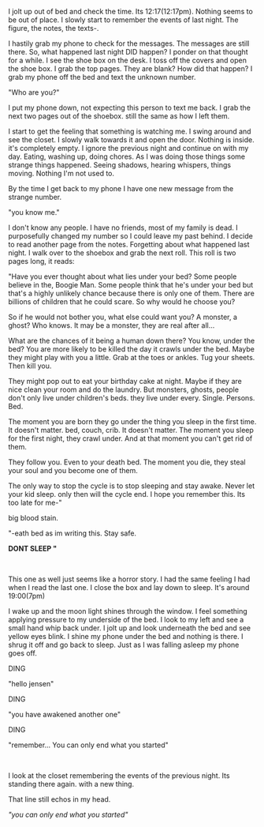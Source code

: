I jolt up out of bed and check the time. Its 12:17(12:17pm). Nothing seems to be out of place. I slowly start to remember the events of last night. The figure, the notes, the texts-.

I hastily grab my phone to check for the messages. The messages are still there. So, what happened last night DID happen? I ponder on that thought for a while. I see the shoe box on the desk. I toss off the covers and open the shoe box. I grab the top pages. They are blank? How did that happen? I grab my phone off the bed and text the unknown number.

"Who are you?"

I put my phone down, not expecting this person to text me back. I grab the next two pages out of the shoebox. still the same as how I left them. 

I start to get the feeling that something is watching me. I swing around and see the closet. I slowly walk towards it and open the door. Nothing is inside. it's completely empty. I ignore the previous night and continue on with my day. Eating, washing up, doing chores. As I was doing those things some strange things happened. Seeing shadows, hearing whispers, things moving. Nothing I'm not used to. 

By the time I get back to my phone I have one new message from the strange number. 

"you know me."

I don't know any people. I have no friends, most of my family is dead. I purposefully changed my number so I could leave my past behind. I decide to read another page from the notes. Forgetting about what happened last night. I walk over to the shoebox and grab the next roll. This roll is two pages long, it reads:

"Have you ever thought about what lies under your bed? Some people believe in the, Boogie Man. Some people think that he's under your bed but that's a highly unlikely chance because there is only one of them. There are billions of children that he could scare. So why would he choose you?

So if he would not bother you, what else could want you? A monster, a ghost? Who knows. It may be a monster, they are real after all...

What are the chances of it being a human down there? You know, under the bed? You are more likely to be killed the day it crawls under the bed. Maybe they might play with you a little. Grab at the toes or ankles. Tug your sheets. Then kill you. 

They might pop out to eat your birthday cake at night. Maybe if they are nice clean your room and do the laundry.  But monsters, ghosts, people don't only live under children's beds. they live under every. Single. Persons. Bed. 

The moment you are born they go under the thing you sleep in the first time. It doesn't matter. bed, couch, crib. It doesn't matter. The moment you sleep for the first night, they crawl under. And at that moment you can't get rid of them.

They follow you. Even to your death bed. The moment you die, they steal your soul and you become one of them.

 The only way to stop the cycle is to stop sleeping and stay awake. Never let your kid sleep. only then will the cycle end. I hope you remember this.  Its too late for me-"

big blood stain.

"-eath bed as im writing this. Stay safe.

**DONT SLEEP "**

&#x200B;

This one as well just seems like a horror story. I had the same feeling I had when I read the last one. I close the box and lay down to sleep. It's around 19:00(7pm)

I wake up and the moon light shines through the window. I feel something applying pressure to my underside of the bed. I look to my left and see a small hand whip back under. I jolt up and look underneath the bed and see yellow eyes blink. I shine my phone under the bed and nothing is there. I shrug it off and go back to sleep. Just as I was falling asleep my phone goes off.

DING

"hello jensen"

DING

"you have awakened another one"

DING

"remember... You can only end what you started"

&#x200B;

I look at the closet remembering the events of the previous night. Its standing there again. with a new thing. 

That line still echos in my head.

*"you can only end what you started"*